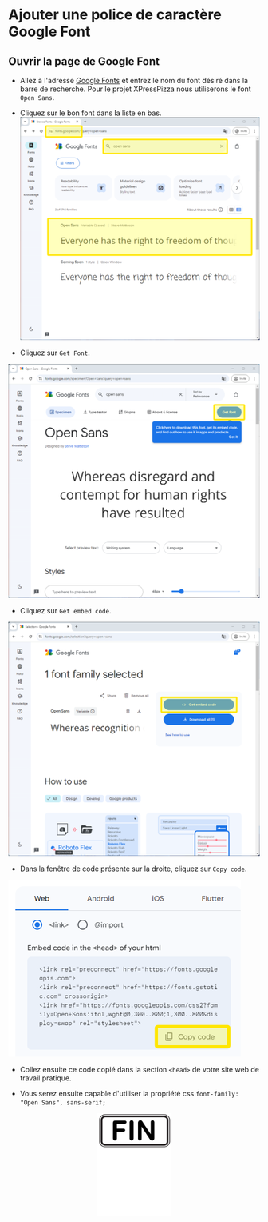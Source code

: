 # Ajouter une police de caractère Google Font

## Ouvrir la page de Google Font

- Allez à l'adresse [Google Fonts](http://fonts.google.com) et entrez le nom du font désiré dans la barre de recherche. Pour le projet XPressPizza nous utiliserons le font `Open Sans`.
- Cliquez sur le bon font dans la liste en bas.
  ![IMAGE](./images/1.png)

- Cliquez sur `Get Font`.

![IMAGE](./images/2.png)

- Cliquez sur `Get embed code`.

![IMAGE](./images/3.png)

- Dans la fenêtre de code présente sur la droite, cliquez sur `Copy code`.

![IMAGE](./images/4.png)

- Collez ensuite ce code copié dans la section `<head>` de votre site web de travail pratique.

- Vous serez ensuite capable d'utiliser la propriété css `font-family: "Open Sans", sans-serif;`

<p align="Center"><img src="./images/end.png" alt="drawing" width="150"/></p>

